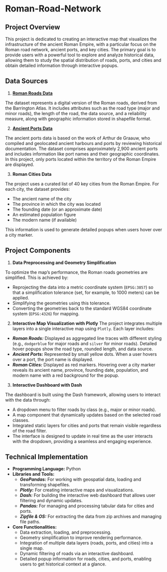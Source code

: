 # Roman-Road-Network

## Project Overview ##

This project is dedicated to creating an interactive map that visualizes the infrastructure of the ancient Roman Empire, with a particular focus on the Roman road network, ancient ports, and key cities. The primary goal is to provide users with a powerful tool to explore and analyze historical data, allowing them to study the spatial distribution of roads, ports, and cities and obtain detailed information through interactive popups.

## Data Sources ##
1. [**Roman Roads Data**](https://dataverse.harvard.edu/dataset.xhtml?persistentId=doi:10.7910/DVN/TI0KAU)

The dataset represents a digital version of the Roman roads, derived from the Barrington Atlas. It includes attributes such as the road type (major and minor roads), the length of the road, the data source, and a reliability measure, along with geographic information stored in shapefile format.

2. [**Ancient Ports Data**](https://dataverse.harvard.edu/dataset.xhtml?persistentId=doi:10.7910/DVN/3KQFUT)

The ancient ports data is based on the work of Arthur de Graauw, who compiled and geolocated ancient harbours and ports by reviewing historical documentation. The dataset comprises approximately 2,900 ancient ports and includes information like port names and their geographic coordinates. In this project, only ports located within the territory of the Roman Empire are displayed.

3. **Roman Cities Data**

The project uses a curated list of 40 key cities from the Roman Empire. For each city, the dataset provides:
- The ancient name of the city
- The province in which the city was located
- The founding date (or an approximate date)
- An estimated population figure
- The modern name (if available)

This information is used to generate detailed popups when users hover over a city marker.

## Project Components ##
1. **Data Preprocessing and Geometry Simplification**

To optimize the map’s performance, the Roman roads geometries are simplified. This is achieved by:
- Reprojecting the data into a metric coordinate system (`EPSG:3857`) so that a simplification tolerance (set, for example, to 1000 meters) can be applied.
- Simplifying the geometries using this tolerance.
- Converting the geometries back to the standard WGS84 coordinate system (`EPSG:4326`) for mapping.

2. **Interactive Map Visualization with Plotly**
The project integrates multiple layers into a single interactive map using `Plotly`. Each layer includes:
- ***Roman Roads:*** Displayed as aggregated line traces with different styling (e.g., `dodgerblue` for major roads and `silver` for minor roads). Detailed hover popups show the road type, rounded length, and data source.
- ***Ancient Ports:*** Represented by small yellow dots. When a user hovers over a port, the port name is displayed.
- ***Roman Cities:*** Displayed as red markers. Hovering over a city marker reveals its ancient name, province, founding date, population, and modern name with a red background for the popup.

3. **Interactive Dashboard with Dash**

The dashboard is built using the Dash framework, allowing users to interact with the data through:
- A dropdown menu to filter roads by class (e.g., major or minor roads).
- A map component that dynamically updates based on the selected road classes.
- Integrated static layers for cities and ports that remain visible regardless of the road filter.
- The interface is designed to update in real time as the user interacts with the dropdown, providing a seamless and engaging experience.

## Technical Implementation ##
- **Programming Language:** Python
- **Libraries and Tools:**
    - ***GeoPandas:*** For working with geospatial data, loading and transforming shapefiles.
    - ***Plotly:*** For creating interactive maps and visualizations.
    - ***Dash:*** For building the interactive web dashboard that allows user filtering and dynamic updates.
    - ***Pandas:*** For managing and processing tabular data for cities and ports.
    - ***Zipfile & OS:*** For extracting the data from zip archives and managing file paths.
- **Core Functionalities:**
    - Data extraction, loading, and preprocessing.
    - Geometry simplification to improve rendering performance.
    - Integration of multiple data layers (roads, ports, and cities) into a single map.
    - Dynamic filtering of roads via an interactive dashboard.
    - Detailed popup information for roads, cities, and ports, enabling users to get historical context at a glance.
